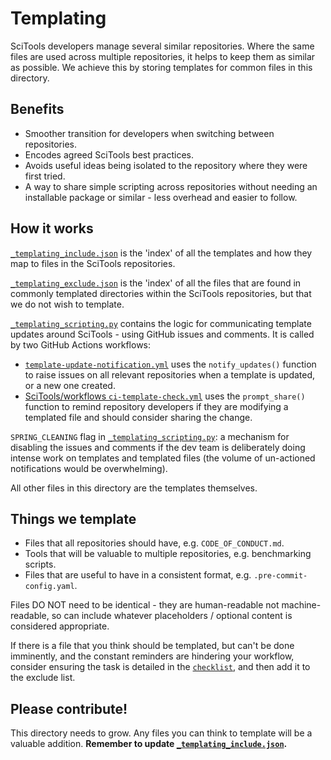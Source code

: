 # Templating

SciTools developers manage several similar repositories. Where the same files
are used across multiple repositories, it helps to keep them as similar as
possible. We achieve this by storing templates for common files in this
directory.

## Benefits

- Smoother transition for developers when switching between repositories.
- Encodes agreed SciTools best practices.
- Avoids useful ideas being isolated to the repository where they were first 
tried. 
- A way to share simple scripting across repositories without needing an
installable package or similar - less overhead and easier to follow.

## How it works

[`_templating_include.json`](_templating_include.json) is the 'index' of all the
templates and how they map to files in the SciTools repositories.

[`_templating_exclude.json`](_templating_exclude.json) is the 'index' of all the
files that are found in commonly templated directories within the SciTools repositories,
but that we do not wish to template.

[`_templating_scripting.py`](_templating_scripting.py) contains the logic for
communicating template updates around SciTools - using GitHub issues and
comments. It is called by two GitHub Actions workflows:

- [`template-update-notification.yml`](../.github/workflows/template-update-notification.yml)
uses the `notify_updates()` function to raise issues on all relevant
repositories when a template is updated, or a new one created.
- [SciTools/workflows `ci-template-check.yml`](https://github.com/SciTools/workflows/blob/main/.github/workflows/ci-template-check.yml)
uses the `prompt_share()` function to remind repository developers if they are
modifying a templated file and should consider sharing the change.

`SPRING_CLEANING` flag in [`_templating_scripting.py`](_templating_scripting.py):
a mechanism for disabling the issues and comments if the dev team is
deliberately doing intense work on templates and templated files (the volume
of un-actioned notifications would be overwhelming).

All other files in this directory are the templates themselves.

## Things we template

- Files that all repositories should have, e.g. `CODE_OF_CONDUCT.md`.
- Tools that will be valuable to multiple repositories, e.g. benchmarking
scripts.
- Files that are useful to have in a consistent format, e.g. 
`.pre-commit-config.yaml`.

Files DO NOT need to be identical - they are human-readable not 
machine-readable, so can include whatever placeholders / optional content is
considered appropriate.

If there is a file that you think should be templated, but can't be done imminently, and
the constant reminders are hindering your workflow, consider ensuring the task is detailed in 
the [`checklist`](https://github.com/SciTools/.github/issues/42), and then add it to the exclude
list.

## Please contribute!

This directory needs to grow. Any files you can think to template will be a 
valuable addition.
**Remember to update [`_templating_include.json`](_templating_include.json).**

